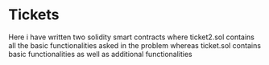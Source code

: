 # Tickets
Here i have written two solidity smart contracts where ticket2.sol contains all the basic functionalities asked in the problem whereas ticket.sol contains basic functionalities as well as additional functionalities
